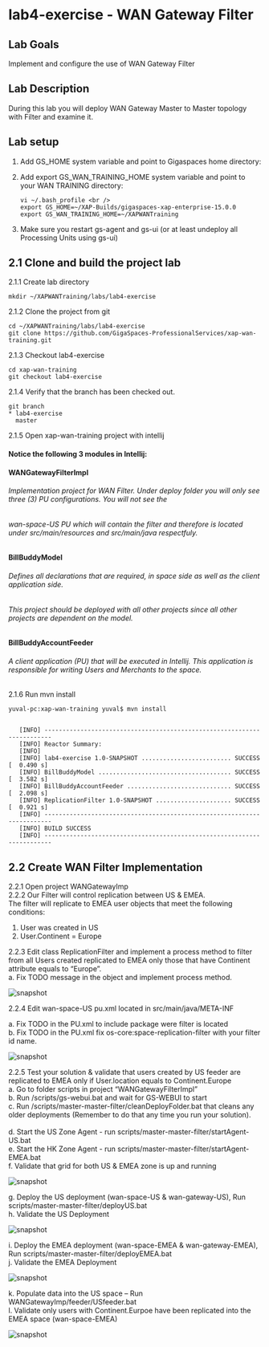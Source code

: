 # lab4-exercise - WAN Gateway Filter

## Lab Goals
Implement and configure the use of WAN Gateway Filter <br />

## Lab Description
During this lab you will deploy WAN Gateway Master to Master topology with Filter and examine it. <br />

## Lab setup
1.  Add GS_HOME system variable and point to Gigaspaces home directory: <br />
2.  Add export GS_WAN_TRAINING_HOME system variable and point to your WAN TRAINING directory: <br />

        vi ~/.bash_profile <br />
        export GS_HOME=~/XAP-Builds/gigaspaces-xap-enterprise-15.0.0
        export GS_WAN_TRAINING_HOME=~/XAPWANTraining
                               
3.  Make sure you restart gs-agent and gs-ui (or at least undeploy all Processing Units using gs-ui)
    
## 2.1	Clone and build the project lab

2.1.1 Create lab directory

    mkdir ~/XAPWANTraining/labs/lab4-exercise
      
2.1.2 Clone the project from git
    
    cd ~/XAPWANTraining/labs/lab4-exercise
    git clone https://github.com/GigaSpaces-ProfessionalServices/xap-wan-training.git 
    
2.1.3 Checkout lab4-exercise
    
    cd xap-wan-training
    git checkout lab4-exercise
    
2.1.4 Verify that the branch has been checked out.
    
    git branch
    * lab4-exercise
      master 
    
2.1.5 Open xap-wan-training project with intellij <br />

#### Notice the following 3 modules in Intellij: ####

#### WANGatewayFilterImpl #####
###### Implementation project for WAN Filter. Under deploy folder you will only see three (3) PU configurations. You will not see the
###### wan-space-US PU which will contain the filter and therefore is located under src/main/resources and src/main/java respectfuly.

#### BillBuddyModel #####
###### Defines all declarations that are required, in space side as well as the client application side.
###### This project should be deployed with all other projects since all other projects are dependent on the model. <br />

#### BillBuddyAccountFeeder #####
###### A client application (PU) that will be executed in Intellij. This application is responsible for writing Users and Merchants to the space. <br />

       
2.1.6 Run mvn install <br />

    yuval-pc:xap-wan-training yuval$ mvn install
    
    
       [INFO] ------------------------------------------------------------------------
       [INFO] Reactor Summary:
       [INFO] 
       [INFO] lab4-exercise 1.0-SNAPSHOT ......................... SUCCESS [  0.490 s]
       [INFO] BillBuddyModel ..................................... SUCCESS [  3.582 s]
       [INFO] BillBuddyAccountFeeder ............................. SUCCESS [  2.098 s]
       [INFO] ReplicationFilter 1.0-SNAPSHOT ..................... SUCCESS [  0.921 s]
       [INFO] ------------------------------------------------------------------------
       [INFO] BUILD SUCCESS
       [INFO] ------------------------------------------------------------------------


    
## 2.2  Create WAN Filter Implementation

2.2.1	 Open project WANGatewayImp <br />
2.2.2	 Our Filter will control replication between US & EMEA. <br /> 
         The filter will replicate to EMEA user objects that meet the following conditions: <br />
         
1.	User was created in US <br />
2.	User.Continent = Europe <br />
 
2.2.3	Edit class ReplicationFilter and implement a process method 
        to filter from all Users created replicated to EMEA only those that have Continent attribute equals to “Europe”. <br />
a.	Fix TODO message in the object and implement process method.

![snapshot](Pictures/Picture1.png) <br />


2.2.4	Edit wan-space-US pu.xml located in src/main/java/META-INF <br />
 
a.	Fix TODO in the PU.xml to include package were filter is located <br />
b.	Fix TODO in the PU.xml fix os-core:space-replication-filter with your filter id name. <br />

![snapshot](Pictures/Picture2.png) <br />

2.2.5	Test your solution & validate that users created by US feeder are replicated to EMEA only if User.location equals to Continent.Europe <br />
a.	Go to folder scripts in project “WANGatewayFilterImpl” <br />
b.	Run /scripts/gs-webui.bat and wait for GS-WEBUI to start <br />
c.	Run /scripts/master-master-filter/cleanDeployFolder.bat that cleans any older deployments (Remember to do that any time you run your solution). <br />  
d.	Start the US Zone Agent  - run scripts/master-master-filter/startAgent-US.bat <br />
e.	Start the HK Zone Agent  - run scripts/master-master-filter/startAgent-EMEA.bat <br />
f.	Validate that grid for both US & EMEA zone is up and running <br />

![snapshot](Pictures/Picture3.png) <br />

g.	Deploy the US deployment (wan-space-US & wan-gateway-US), Run scripts/master-master-filter/deployUS.bat <br />
h.	Validate the US Deployment <br />

![snapshot](Pictures/Picture4.png) <br />

i.	Deploy the EMEA deployment (wan-space-EMEA & wan-gateway-EMEA), Run scripts/master-master-filter/deployEMEA.bat <br />
j.	Validate the EMEA Deployment <br />

![snapshot](Pictures/Picture5.png) <br />

k.	Populate data into the US space – Run WANGatewayImp/feeder/USfeeder.bat <br />
l.	Validate only users with Continent.Eurpoe have been replicated into the EMEA space (wan-space-EMEA) <br />

![snapshot](Pictures/Picture6.png) <br />